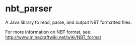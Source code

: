 nbt_parser
==========

A Java library to read, parse, and output NBT formatted files.

For more information on NBT format, see: http://www.minecraftwiki.net/wiki/NBT_format
